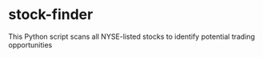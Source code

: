 # stock-finder
This Python script scans all NYSE-listed stocks to identify potential trading opportunities
